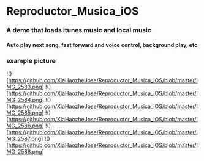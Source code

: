 # Reproductor_Musica_iOS

### A demo that loads itunes music and local music
#### Auto play next song, fast forward and voice control, background play, etc
### example picture 
!()[https://github.com/XiaHaozheJose/Reproductor_Musica_iOS/blob/master/IMG_2583.png]
!()[https://github.com/XiaHaozheJose/Reproductor_Musica_iOS/blob/master/IMG_2584.png]
!()[https://github.com/XiaHaozheJose/Reproductor_Musica_iOS/blob/master/IMG_2585.png]
!()[https://github.com/XiaHaozheJose/Reproductor_Musica_iOS/blob/master/IMG_2586.png]
!()[https://github.com/XiaHaozheJose/Reproductor_Musica_iOS/blob/master/IMG_2587.png]
!()[https://github.com/XiaHaozheJose/Reproductor_Musica_iOS/blob/master/IMG_2588.png]
